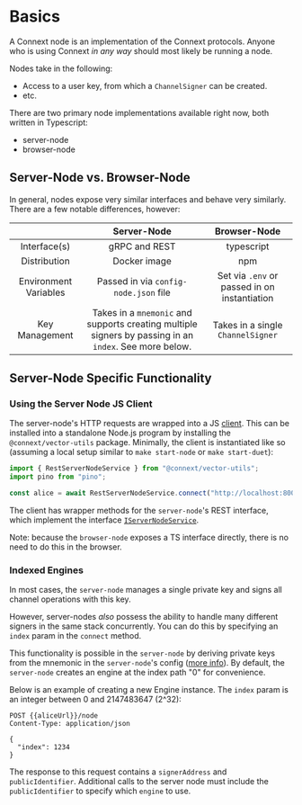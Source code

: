 # Basics

A Connext node is an implementation of the Connext protocols. Anyone who is using Connext *in any way* should most likely be running a node.

Nodes take in the following:
- Access to a user key, from which a `ChannelSigner` can be created.
- etc.

There are two primary node implementations available right now, both written in Typescript:
- server-node
- browser-node

## Server-Node vs. Browser-Node

In general, nodes expose very similar interfaces and behave very similarly. There are a few notable differences, however:

|                       |                                               Server-Node                                              |                 Browser-Node                 |
|:---------------------:|:------------------------------------------------------------------------------------------------------:|:--------------------------------------------:|
|      Interface(s)     |                                              gRPC and REST                                             |                      typescript                      |
|      Distribution     |                                              Docker image                                              |                      npm                     |
| Environment Variables |                                  Passed in via `config-node.json` file                                 | Set via `.env` or passed in on instantiation |
|     Key Management    | Takes in a `mnemonic` and supports creating multiple signers by passing in an `index`. See more below. |       Takes in a single `ChannelSigner`      |

## Server-Node Specific Functionality

### Using the Server Node JS Client

The server-node's HTTP requests are wrapped into a JS [client](./modules/utils/src/serverNode.ts). This can be installed into a standalone Node.js program by installing the `@connext/vector-utils` package. Minimally, the client is instantiated like so (assuming a local setup similar to `make start-node` or `make start-duet`):

```ts
import { RestServerNodeService } from "@connext/vector-utils";
import pino from "pino";

const alice = await RestServerNodeService.connect("http://localhost:8001", pino(), undefined, 0);
```

The client has wrapper methods for the `server-node`'s REST interface, which implement the interface [`IServerNodeService`](./modules/utils/src/serverNode.ts).

Note: because the `browser-node` exposes a TS interface directly, there is no need to do this in the browser.

### Indexed Engines

In most cases, the `server-node` manages a single private key and signs all channel operations with this key. 

However, server-nodes *also* possess the ability to handle many different signers in the same stack concurrently. You can do this by specifying an `index` param in the `connect` method.

This functionality is possible in the `server-node` by deriving private keys from the mnemonic in the `server-node`'s config ([more info](https://medium.com/@wolovim/ethereum-201-hd-wallets-11d0c93c87f7)). By default, the `server-node` creates an engine at the index path "0" for convenience.

Below is an example of creating a new Engine instance. The `index` param is an integer between 0 and 2147483647 (2^32):

```http
POST {{aliceUrl}}/node
Content-Type: application/json

{
  "index": 1234
}
```

The response to this request contains a `signerAddress` and `publicIdentifier`. Additional calls to the server node must include the `publicIdentifier` to specify which `engine` to use.
